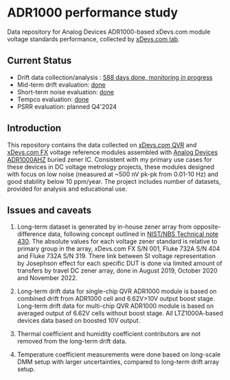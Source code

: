 # ADR1000 performance study
Data repository for Analog Devices ADR1000-based xDevs.com module voltage standards performance, collected by [xDevs.com lab](https://xdevs.com/).

Current Status
--------------
* Drift data collection/analysis : [588 days done, monitoring in progress](ltd_meas_data.md)
* Mid-term drift evaluation: [done](mtd_drift.md)
* Short-term noise evaluation: [done](lf_noise_data.md)
* Tempco evaluation: [done](tc_setup.md)
* PSRR evaluation: planned Q4'2024

Introduction
------------

This repository contains the data collected on [xDevs.com QVR](https://xdevs.com/article/qvref/) and [xDevs.com FX](https://xdevs.com/article/792x/) voltage reference modules assembled with [Analog Devices ADR1000AHZ](https://xdevs.com/article/adr1000order/) buried zener IC. Consistent with my primary use cases for these devices in DC voltage metrology projects, these modules designed with focus on low noise (measured at ~500 nV pk-pk from 0.01-10 Hz) and good stability below 10 ppm/year. The project includes number of datasets, provided for analysis and educational use. 

Issues and caveats
------------------

1. Long-term dataset is generated by in-house zener array from opposite-difference data, following concept outlined in [NIST/NBS Technical note 430](https://nvlpubs.nist.gov/nistpubs/Legacy/TN/nbstechnicalnote430.pdf). The absolute values for each voltage zener standard is relative to primary group in the array, xDevs.com FX S/N 001, Fluke 732A S/N 404 and Fluke 732A S/N 319. There link between SI voltage representation by Josephson effect for each specific DUT is done via limited amount of transfers by travel DC zener array, done in August 2019, October 2020 and November 2022. 

2. Long-term drift data for single-chip QVR ADR1000 module is based on combined drift from ADR1000 cell and 6.62V>10V output boost stage. Long-term drift data for multi-chip QVR ADR1000 module is based on averaged output of 6.62V cells without boost stage. All LTZ1000A-based devices data based on boosted 10V output.

3. Thermal coefficient and humidity coefficient contributors are not removed from the long-term drift data.

4. Temperature coefficient measurements were done based on long-scale DMM setup with larger uncertainties, compared to long-term drift array setup.
